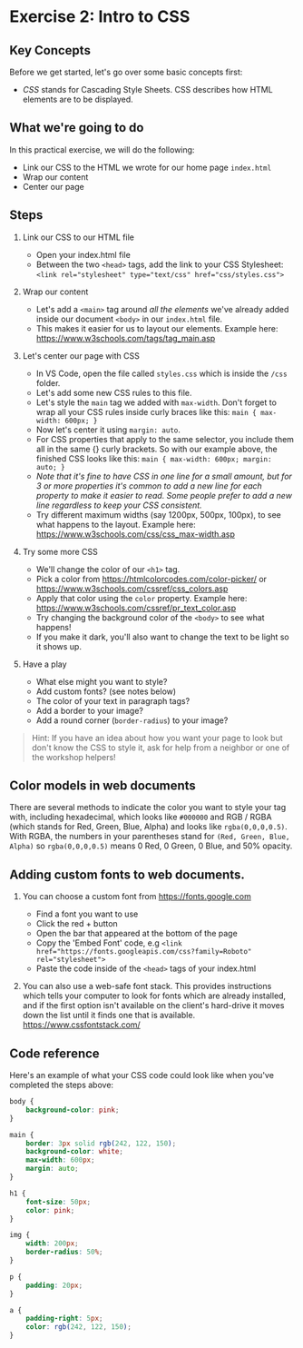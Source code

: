 # Exercise 2: Intro to CSS

## Key Concepts

Before we get started, let's go over some basic concepts first:
- *CSS* stands for Cascading Style Sheets. CSS describes how HTML elements are to be displayed.

## What we're going to do
In this practical exercise, we will do the following:
- Link our CSS to the HTML we wrote for our home page `index.html`
- Wrap our content
- Center our page

## Steps

1. Link our CSS to our HTML file

    * Open your index.html file
    * Between the two `<head>` tags, add the link to your CSS Stylesheet:
        `<link rel="stylesheet" type="text/css" href="css/styles.css">`

2.  Wrap our content

    * Let's add a `<main>` tag around _all the elements_ we've already added inside our document `<body>` in our `index.html` file.
    * This makes it easier for us to layout our elements. Example here:
      https://www.w3schools.com/tags/tag_main.asp

3.  Let's center our page with CSS

    * In VS Code, open the file called `styles.css` which is inside the `/css` folder.
    * Let's add some new CSS rules to this file.
    * Let's style the `main` tag we added with `max-width`. Don't forget to wrap all your CSS rules inside curly braces like this:
      `main { max-width: 600px; }`
    * Now let's center it using `margin: auto`.
    * For CSS properties that apply to the same selector, you include them all in the same {} curly brackets. So with our example above, the finished CSS looks like this:
      `main { max-width: 600px; margin: auto; }`
    * _Note that it's fine to have CSS in one line for a small amount, but for 3 or more properties it's common to add a new line for each property to make it easier to read. Some people prefer to add a new line regardless to keep your CSS consistent._
    * Try different maximum widths (say 1200px, 500px, 100px), to see what happens to the layout. Example here: 
      https://www.w3schools.com/css/css_max-width.asp

4.  Try some more CSS

    * We'll change the color of our `<h1>` tag.
    * Pick a color from https://htmlcolorcodes.com/color-picker/ or https://www.w3schools.com/cssref/css_colors.asp
    * Apply that color using the `color` property. Example here:  https://www.w3schools.com/cssref/pr_text_color.asp
    * Try changing the background color of the `<body>` to see what happens!
    * If you make it dark, you'll also want to change the text to be light so it shows up.

5.  Have a play
    * What else might you want to style?
    * Add custom fonts? (see notes below)
    * The color of your text in paragraph tags?
    * Add a border to your image?
    * Add a round corner (`border-radius`) to your image?

> Hint: If you have an idea about how you want your page to look but don't know the CSS to style it, ask for help from a neighbor or one of the workshop helpers!

## Color models in web documents

There are several methods to indicate the color you want to style your tag with, including hexadecimal, which looks like `#000000` and RGB / RGBA (which stands for Red, Green, Blue, Alpha) and looks like `rgba(0,0,0,0.5)`. With RGBA, the numbers in your parentheses stand for `(Red, Green, Blue, Alpha)` so `rgba(0,0,0,0.5)` means 0 Red, 0 Green, 0 Blue, and 50% opacity.


## Adding custom fonts to web documents.

1. You can choose a custom font from https://fonts.google.com 

    * Find a font you want to use
    * Click the red + button
    * Open the bar that appeared at the bottom of the page
    * Copy the 'Embed Font' code, e.g
        `<link href="https://fonts.googleapis.com/css?family=Roboto" rel="stylesheet">`
    * Paste the code inside of the `<head>` tags of your index.html

2. You can also use a web-safe font stack. This provides instructions which tells your computer to look for fonts which are already installed, and if the first option isn't available on the client's hard-drive it moves down the list until it finds one that is available.
https://www.cssfontstack.com/


## Code reference

Here's an example of what your CSS code could look like when you've completed the steps above:

```css
body {
    background-color: pink;
}

main {
    border: 3px solid rgb(242, 122, 150);
    background-color: white;
    max-width: 600px; 
    margin: auto;
}

h1 {
    font-size: 50px;
    color: pink;
}

img {
    width: 200px;
    border-radius: 50%;
}

p {
    padding: 20px;
}

a {
    padding-right: 5px;
    color: rgb(242, 122, 150);
}
```
